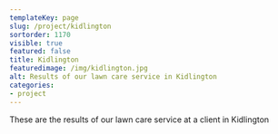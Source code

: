 ```yaml
---
templateKey: page
slug: /project/kidlington
sortorder: 1170
visible: true
featured: false
title: Kidlington
featuredimage: /img/kidlington.jpg
alt: Results of our lawn care service in Kidlington
categories:
- project
---
```

These are the results of our lawn care service at a client in Kidlington


